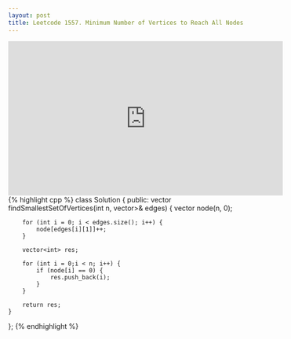 ```yaml
---
layout: post
title: Leetcode 1557. Minimum Number of Vertices to Reach All Nodes
---
```


<iframe width="560" height="315" src="https://www.youtube.com/embed/tBGXyjhM9FE" frameborder="0" allow="autoplay; encrypted-media" allowfullscreen></iframe>
{% highlight cpp %}
class Solution {
public:
    vector<int> findSmallestSetOfVertices(int n, vector<vector<int>>& edges) {
        vector<int> node(n, 0);
        
        for (int i = 0; i < edges.size(); i++) {
            node[edges[i][1]]++;
        }
        
        vector<int> res;
        
        for (int i = 0;i < n; i++) {
            if (node[i] == 0) {
                res.push_back(i);
            }
        }
        
        return res;
    }
};
{% endhighlight %}
